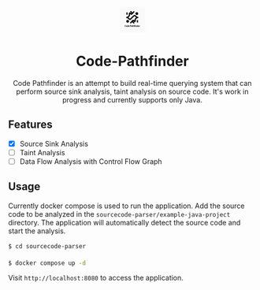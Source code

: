 <div align="center">
  <img src="./assets/pathfinder-logo.png" alt="Code Pathfinder" width="52" height="52"/>
</p>

# Code-Pathfinder
Code Pathfinder is an attempt to build real-time querying system that can perform source sink analysis, taint analysis on source code. It's work in progress and currently supports only Java.

</div>

## Features

- [x] Source Sink Analysis
- [ ] Taint Analysis
- [ ] Data Flow Analysis with Control Flow Graph

## Usage

Currently docker compose is used to run the application. Add the source code to be analyzed in the `sourcecode-parser/example-java-project` directory. The application will automatically detect the source code and start the analysis.

```bash
$ cd sourcecode-parser

$ docker compose up -d
```

Visit `http://localhost:8080` to access the application.